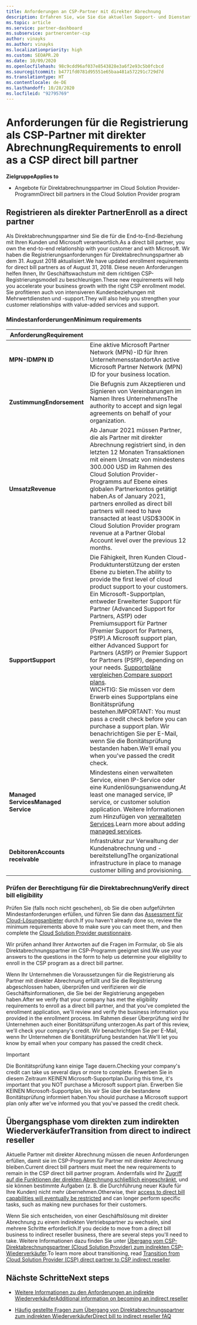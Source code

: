 ```yaml
---
title: Anforderungen an CSP-Partner mit direkter Abrechnung
description: Erfahren Sie, wie Sie die aktuellen Support- und Dienstanforderungen erfüllen, um sich im Microsoft Cloud Solution Provider (CSP)-Programm als Partner mit direkter Abrechnung zu qualifizieren.
ms.topic: article
ms.service: partner-dashboard
ms.subservice: partnercenter-csp
author: vinayks
ms.author: vinayks
ms.localizationpriority: high
ms.custom: SEOAPR.20
ms.date: 10/09/2020
ms.openlocfilehash: 98c9cdd96af037e8543828e3a6f2e93c5b0fcbcd
ms.sourcegitcommit: b4771fd0781d95551e65baa481a572291c729d7d
ms.translationtype: HT
ms.contentlocale: de-DE
ms.lasthandoff: 10/28/2020
ms.locfileid: "92795769"
---
```

# <a name="requirements-to-enroll-as-a-csp-direct-bill-partner"></a><span data-ttu-id="a2214-103">Anforderungen für die Registrierung als CSP-Partner mit direkter Abrechnung</span><span class="sxs-lookup"><span data-stu-id="a2214-103">Requirements to enroll as a CSP direct bill partner</span></span>

<span data-ttu-id="a2214-104">**Zielgruppe**</span><span class="sxs-lookup"><span data-stu-id="a2214-104">**Applies to**</span></span>

- <span data-ttu-id="a2214-105">Angebote für Direktabrechnungspartner im Cloud Solution Provider-Programm</span><span class="sxs-lookup"><span data-stu-id="a2214-105">Direct bill partners in the Cloud Solution Provider program</span></span>

## <a name="enroll-as-a-direct-partner"></a><span data-ttu-id="a2214-106">Registrieren als direkter Partner</span><span class="sxs-lookup"><span data-stu-id="a2214-106">Enroll as a direct partner</span></span>

<span data-ttu-id="a2214-107">Als Direktabrechnungspartner sind Sie die für die End-to-End-Beziehung mit Ihren Kunden und Microsoft verantwortlich.</span><span class="sxs-lookup"><span data-stu-id="a2214-107">As a direct bill partner, you own the end-to-end relationship with your customer and with Microsoft.</span></span> <span data-ttu-id="a2214-108">Wir haben die Registrierungsanforderungen für Direktabrechnungspartner ab dem 31. August 2018 aktualisiert.</span><span class="sxs-lookup"><span data-stu-id="a2214-108">We have updated enrollment requirements for direct bill partners as of August 31, 2018.</span></span> <span data-ttu-id="a2214-109">Diese neuen Anforderungen helfen Ihnen, Ihr Geschäftswachstum mit dem richtigen CSP-Registrierungsmodell zu beschleunigen.</span><span class="sxs-lookup"><span data-stu-id="a2214-109">These new requirements will help you accelerate your business growth with the right CSP enrollment model.</span></span> <span data-ttu-id="a2214-110">Sie profitieren auch von intensiveren Kundenbeziehungen mit Mehrwertdiensten und -support.</span><span class="sxs-lookup"><span data-stu-id="a2214-110">They will also help you strengthen your customer relationships with value-added services and support.</span></span>

### <a name="minimum-requirements"></a><span data-ttu-id="a2214-111">Mindestanforderungen</span><span class="sxs-lookup"><span data-stu-id="a2214-111">Minimum requirements</span></span>

|<span data-ttu-id="a2214-112">**Anforderung**</span><span class="sxs-lookup"><span data-stu-id="a2214-112">**Requirement**</span></span>|                             |
|--------------------------------|--------------------------------------------------------------|
|<span data-ttu-id="a2214-113">**MPN-ID**</span><span class="sxs-lookup"><span data-stu-id="a2214-113">**MPN ID**</span></span>   |<span data-ttu-id="a2214-114">Eine aktive Microsoft Partner Network (MPN)-ID für Ihren Unternehmensstandort</span><span class="sxs-lookup"><span data-stu-id="a2214-114">An active Microsoft Partner Network (MPN) ID for your business location.</span></span>    |
|<span data-ttu-id="a2214-115">**Zustimmung**</span><span class="sxs-lookup"><span data-stu-id="a2214-115">**Endorsement**</span></span>   |<span data-ttu-id="a2214-116">Die Befugnis zum Akzeptieren und Signieren von Vereinbarungen im Namen Ihres Unternehmens</span><span class="sxs-lookup"><span data-stu-id="a2214-116">The authority to accept and sign legal agreements on behalf of your organization.</span></span>|
|<span data-ttu-id="a2214-117">**Umsatz**</span><span class="sxs-lookup"><span data-stu-id="a2214-117">**Revenue**</span></span>|<span data-ttu-id="a2214-118">Ab Januar 2021 müssen Partner, die als Partner mit direkter Abrechnung registriert sind, in den letzten 12 Monaten Transaktionen mit einem Umsatz von mindestens 300.000 USD im Rahmen des Cloud Solution Provider-Programms auf Ebene eines globalen Partnerkontos getätigt haben.</span><span class="sxs-lookup"><span data-stu-id="a2214-118">As of January 2021, partners enrolled as direct bill partners will need to have transacted at least USD$300K in Cloud Solution Provider program revenue at a Partner Global Account level over the previous 12 months.</span></span>| 
|<span data-ttu-id="a2214-119">**Support**</span><span class="sxs-lookup"><span data-stu-id="a2214-119">**Support**</span></span>   |<span data-ttu-id="a2214-120">Die Fähigkeit, Ihren Kunden Cloud-Produktunterstützung der ersten Ebene zu bieten.</span><span class="sxs-lookup"><span data-stu-id="a2214-120">The ability to provide the first level of cloud product support to your customers.</span></span> <br/><span data-ttu-id="a2214-121">Ein Microsoft-Supportplan, entweder Erweiterter Support für Partner (Advanced Support for Partners, ASfP) oder Premiumsupport für Partner (Premier Support for Partners, PSfP).</span><span class="sxs-lookup"><span data-stu-id="a2214-121">A Microsoft support plan, either Advanced Support for Partners (ASfP) or Premier Support for Partners (PSfP), depending on your needs.</span></span> <span data-ttu-id="a2214-122">[Supportpläne vergleichen](https://partner.microsoft.com/support/partnersupport).</span><span class="sxs-lookup"><span data-stu-id="a2214-122">[Compare support plans](https://partner.microsoft.com/support/partnersupport).</span></span><br/> <span data-ttu-id="a2214-123">WICHTIG: Sie müssen vor dem Erwerb eines Supportplans eine Bonitätsprüfung bestehen.</span><span class="sxs-lookup"><span data-stu-id="a2214-123">IMPORTANT: You must pass a credit check before you can purchase a support plan.</span></span> <span data-ttu-id="a2214-124">Wir benachrichtigen Sie per E-Mail, wenn Sie die Bonitätsprüfung bestanden haben.</span><span class="sxs-lookup"><span data-stu-id="a2214-124">We'll email you when you've passed the credit check.</span></span> |
|<span data-ttu-id="a2214-125">**Managed Services**</span><span class="sxs-lookup"><span data-stu-id="a2214-125">**Managed Service**</span></span>   |<span data-ttu-id="a2214-126">Mindestens einen verwalteten Service, einen IP-Service oder eine Kundenlösungsanwendung.</span><span class="sxs-lookup"><span data-stu-id="a2214-126">At least one managed service, IP service, or customer solution application.</span></span> <span data-ttu-id="a2214-127">Weitere Informationen zum Hinzufügen von [verwalteten Services](https://partner.microsoft.com/business-opportunities/managed-services-provider).</span><span class="sxs-lookup"><span data-stu-id="a2214-127">Learn more about adding [managed services](https://partner.microsoft.com/business-opportunities/managed-services-provider).</span></span>|
|<span data-ttu-id="a2214-128">**Debitoren**</span><span class="sxs-lookup"><span data-stu-id="a2214-128">**Accounts receivable**</span></span> |<span data-ttu-id="a2214-129">Infrastruktur zur Verwaltung der Kundenabrechnung und -bereitstellung</span><span class="sxs-lookup"><span data-stu-id="a2214-129">The organizational infrastructure in place to manage customer billing and provisioning.</span></span>|

### <a name="verify-direct-bill-eligibility"></a><span data-ttu-id="a2214-130">Prüfen der Berechtigung für die Direktabrechnung</span><span class="sxs-lookup"><span data-stu-id="a2214-130">Verify direct bill eligibility</span></span>

<span data-ttu-id="a2214-131">Prüfen Sie (falls noch nicht geschehen), ob Sie die oben aufgeführten Mindestanforderungen erfüllen, und führen Sie dann das [Assessment für Cloud-Lösungsanbieter](https://partner.microsoft.com/cloud-solution-provider/assessment) durch.</span><span class="sxs-lookup"><span data-stu-id="a2214-131">If you haven't already done so, review the minimum requirements above to make sure you can meet them, and then complete the [Cloud Solution Provider questionnaire](https://partner.microsoft.com/cloud-solution-provider/assessment).</span></span>

<span data-ttu-id="a2214-132">Wir prüfen anhand Ihrer Antworten auf die Fragen im Formular, ob Sie als Direktabrechnungspartner im CSP-Programm geeignet sind.</span><span class="sxs-lookup"><span data-stu-id="a2214-132">We use your answers to the questions in the form to help us determine your eligibility to enroll in the CSP program as a direct bill partner.</span></span>

<span data-ttu-id="a2214-133">Wenn Ihr Unternehmen die Voraussetzungen für die Registrierung als Partner mit direkter Abrechnung erfüllt und Sie die Registrierung abgeschlossen haben, überprüfen und verifizieren wir die Geschäftsinformationen, die Sie bei der Registrierung angegeben haben.</span><span class="sxs-lookup"><span data-stu-id="a2214-133">After we verify that your company has met the eligibility requirements to enroll as a direct bill partner, and that you've completed the enrollment application, we'll review and verify the business information you provided in the enrollment process.</span></span> <span data-ttu-id="a2214-134">Im Rahmen dieser Überprüfung wird Ihr Unternehmen auch einer Bonitätsprüfung unterzogen.</span><span class="sxs-lookup"><span data-stu-id="a2214-134">As part of this review, we'll check your company's credit.</span></span> <span data-ttu-id="a2214-135">Wir benachrichtigen Sie per E-Mail, wenn Ihr Unternehmen die Bonitätsprüfung bestanden hat.</span><span class="sxs-lookup"><span data-stu-id="a2214-135">We'll let you know by email when your company has passed the credit check.</span></span>

>[!IMPORTANT]
><span data-ttu-id="a2214-136">Die Bonitätsprüfung kann einige Tage dauern.</span><span class="sxs-lookup"><span data-stu-id="a2214-136">Checking your company's credit can take us several days or more to complete.</span></span> <span data-ttu-id="a2214-137">Erwerben Sie in diesem Zeitraum KEINEN Microsoft-Supportplan.</span><span class="sxs-lookup"><span data-stu-id="a2214-137">During this time, it's important that you NOT purchase a Microsoft support plan.</span></span> <span data-ttu-id="a2214-138">Erwerben Sie KEINEN Microsoft-Supportplan, bis wir Sie über die bestandene Bonitätsprüfung informiert haben.</span><span class="sxs-lookup"><span data-stu-id="a2214-138">You should purchase a Microsoft support plan only after we've informed you that you've passed the credit check.</span></span>

## <a name="transition-from-direct-to-indirect-reseller"></a><span data-ttu-id="a2214-139">Übergangsphase vom direkten zum indirekten Wiederverkäufer</span><span class="sxs-lookup"><span data-stu-id="a2214-139">Transition from direct to indirect reseller</span></span>

<span data-ttu-id="a2214-140">Aktuelle Partner mit direkter Abrechnung müssen die neuen Anforderungen erfüllen, damit sie im CSP-Programm für Partner mit direkter Abrechnung bleiben.</span><span class="sxs-lookup"><span data-stu-id="a2214-140">Current direct bill partners must meet the new requirements to remain in the CSP direct bill partner program.</span></span> <span data-ttu-id="a2214-141">Andernfalls wird Ihr [Zugriff auf die Funktionen der direkten Abrechnung schließlich eingeschränkt](restricted-direct-bill-capabilities.md), und sie können bestimmte Aufgaben (z. B. die Durchführung neuer Käufe für Ihre Kunden) nicht mehr übernehmen.</span><span class="sxs-lookup"><span data-stu-id="a2214-141">Otherwise, their [access to direct bill capabilities will eventually be restricted](restricted-direct-bill-capabilities.md) and can longer perform specific tasks, such as making new purchases for their customers.</span></span>

<span data-ttu-id="a2214-142">Wenn Sie sich entscheiden, von einer Geschäftslösung mit direkter Abrechnung zu einem indirekten Vertriebspartner zu wechseln, sind mehrere Schritte erforderlich.</span><span class="sxs-lookup"><span data-stu-id="a2214-142">If you decide to move from a direct bill business to indirect reseller business, there are several steps you'll need to take.</span></span> <span data-ttu-id="a2214-143">Weitere Informationen dazu finden Sie unter [Übergang vom CSP-Direktabrechnungspartner (Cloud Solution Provider) zum indirekten CSP-Wiederverkäufer](transition-direct-to-indirect.md).</span><span class="sxs-lookup"><span data-stu-id="a2214-143">To learn more about transitioning, read [Transition from Cloud Solution Provider (CSP) direct partner to CSP indirect reseller](transition-direct-to-indirect.md).</span></span>

## <a name="next-steps"></a><span data-ttu-id="a2214-144">Nächste Schritte</span><span class="sxs-lookup"><span data-stu-id="a2214-144">Next steps</span></span>

- [<span data-ttu-id="a2214-145">Weitere Informationen zu den Anforderungen an indirekte Wiederverkäufer</span><span class="sxs-lookup"><span data-stu-id="a2214-145">Additional information on becoming an indirect reseller</span></span>](https://assetsprod.microsoft.com/csp-directbill-to-indirect-transition.pdf)

- [<span data-ttu-id="a2214-146">Häufig gestellte Fragen zum Übergang von Direktabrechnungspartner zum indirekten Wiederverkäufer</span><span class="sxs-lookup"><span data-stu-id="a2214-146">Direct bill to indirect reseller fAQ</span></span>](https://assetsprod.microsoft.com/mpn/direct-bill-partner-faq.pdf)
